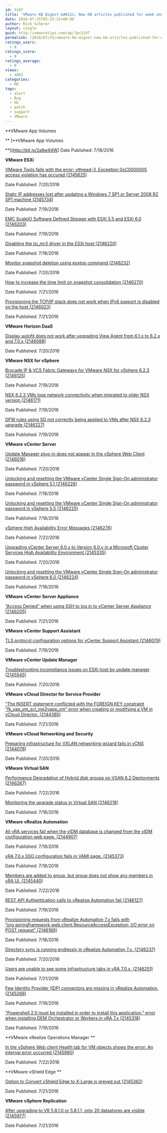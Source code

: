 ```yaml
---
id: 3107
title: 'VMware KB Digest &#8211; New KB articles published for week ending 07/23/16'
date: 2016-07-25T05:25:51+00:00
author: Rick Scherer
layout: single
guid: http://vmwaretips.com/wp/?p=3107
permalink: /2016/07/25/vmware-kb-digest-new-kb-articles-published-for-week-ending-072316/
ratings_users:
  - 0
ratings_score:
  - 0
ratings_average:
  - 0
views:
  - 1663
categories:
  - KB
tags:
  - alert
  - Bug
  - kb
  - patch
  - support
  - VMware
---
```

**VMware App Volumes
  
** [**VMware App Volumes
  
**](http://bit.ly/2a8w94W) Date Published: 7/18/2016

**VMware ESXi**
  
[VMware Tools fails with the error: vthread-3, Exception 0xC0000005 access violation has occured (2145625)](http://bit.ly/2a7zcH2)
  
Date Published: 7/20/2016
  
[Static IP addresses lost after updating a Windows 7 SP1 or Server 2008 R2 SP1 machine (2145734)](http://bit.ly/2a8vX5L)
  
Date Published: 7/19/2016
  
[EMC ScaleIO Software Defined Storage with ESXi 5.5 and ESXi 6.0 (2146203)](http://bit.ly/2a7zbCY)
  
Date Published: 7/19/2016
  
[Disabling the lsi_mr3 driver in the ESXi host (2146220)](http://bit.ly/2a8vZdx)
  
Date Published: 7/18/2016
  
[Monitor snapshot deletion using esxtop command (2146232)](http://bit.ly/2a7zFcr)
  
Date Published: 7/20/2016
  
[How to increase the time limit on snapshot consolidation (2146270)](http://bit.ly/2a8vFeZ)
  
Date Published: 7/21/2016
  
[Provisioning the TCP/IP stack does not work when IPv6 support is disabled on the host (2146023)](http://bit.ly/2a7zAFH)
  
Date Published: 7/21/2016

<!--more-->

**VMware Horizon DaaS**
  
[Display autofit does not work after upgrading View Agent from 6.1.x to 6.2.x and 7.0.x (2146088)](http://bit.ly/2a8vCjl)
  
Date Published: 7/20/2016

**VMware NSX for vSphere**
  
[Brocade IP & VCS Fabric Gateways for VMware NSX for vSphere 6.2.3 (2146125)](http://bit.ly/2a7ztKj)
  
Date Published: 7/19/2016
  
[NSX 6.2.3 VMs lose network connectivity when migrated to older NSX version (2146171)](http://bit.ly/2a8w7dc)
  
Date Published: 7/19/2016
  
[DFW rules using SG not correctly being applied to VMs after NSX 6.2.3 upgrade (2146227)](http://bit.ly/2a7zTAp)
  
Date Published: 7/19/2016

**VMware vCenter Server**
  
[Update Manager plug-in does not appear in the vSphere Web Client (2146016)](http://bit.ly/2a8vEYl)
  
Date Published: 7/20/2016
  
[Unlocking and resetting the VMware vCenter Single Sign-On administrator password in vSphere 5.1 (2146226)](http://bit.ly/2a7zhdS)
  
Date Published: 7/18/2016
  
[Unlocking and resetting the VMware vCenter Single Sign-On administrator password in vSphere 5.5 (2146225)](http://bit.ly/2a8vrof)
  
Date Published: 7/18/2016
  
[vSphere High Availability Error Messages (2146276)](http://bit.ly/2a7AcLA)
  
Date Published: 7/22/2016
  
[Upgrading vCenter Server 6.0.x to Version 6.0.y in a Microsoft Cluster Services High Availability Environment (2145335)](http://bit.ly/2a8vYGJ)
  
Date Published: 7/20/2016
  
[Unlocking and resetting the VMware vCenter Single Sign-On administrator password in vSphere 6.0 (2146224)](http://bit.ly/2a7z3DN)
  
Date Published: 7/18/2016

**VMware vCenter Server Appliance** 
  
[“Access Denied” when using SSH to log in to vCenter Server Appliance (2146205)](http://bit.ly/2a8vXCu)
  
Date Published: 7/21/2016

**VMware vCenter Support Assistant** 
  
[TLS protocol configuration options for vCenter Support Assistant (2146079)](http://bit.ly/2a7AjXd)
  
Date Published: 7/19/2016

**VMware vCenter Update Manager** 
  
[Troubleshooting incompliance issues on ESXi host by update manager (2145545)](http://bit.ly/2a8vJvk)
  
Date Published: 7/20/2016

**VMware vCloud Director for Service Provider** 
  
[“The INSERT statement conflicted with the FOREIGN KEY constraint “fk\_vap\_vm\_scl\_me2vapp_vm” error when creating or modifying a VM in vCloud Director. (2144385)](http://bit.ly/2a7AiT9)
  
Date Published: 7/21/2016

**VMware vCloud Networking and Security**
  
[Preparing infrastructure for VXLAN networking wizard fails in vCNS (2144078)](http://bit.ly/2a8vyQL)
  
Date Published: 7/20/2016

**VMware Virtual SAN**
  
[Performance Degradation of Hybrid disk groups on VSAN 6.2 Deployments (2146267)](http://bit.ly/2a7zHRo)
  
Date Published: 7/22/2016
  
[Monitoring the upgrade status in Virtual SAN (2146218)](http://bit.ly/2a8vQGZ)
  
Date Published: 7/18/2016

**VMware vRealize Automation**
  
[All vRA services fail when the vIDM database is changed from the vIDM configuration web page. (2144907)](http://bit.ly/2a7zRs5)
  
Date Published: 7/19/2016
  
[vRA 7.0.x SSO configuration fails in VAMI page. (2145373)](http://bit.ly/2a8vWhU)
  
Date Published: 7/18/2016
  
[Members are added to group, but group does not show any members in vRA UI. (2145440)](http://bit.ly/2a7zSw9)
  
Date Published: 7/22/2016
  
[REST API Authentication calls to vRealize Automation fail (2146127)](http://bit.ly/2a8vy3d)
  
Date Published: 7/19/2016
  
[Provisioning requests from vRealize Automation 7.x fails with “org.springframework.web.client.ResourceAccessException: I/O error on POST request” (2146169)](http://bit.ly/2a7zcXy)
  
Date Published: 7/18/2016
  
[Directory sync is running endlessly in vRealize Automation 7.x. (2146237)](http://bit.ly/2a8vUqe)
  
Date Published: 7/20/2016
  
[Users are unable to see some infrastructure tabs in vRA 7.0.x. (2146251)](http://bit.ly/2a7zgqo)
  
Date Published: 7/21/2016
  
[Few Identity Provider (IDP) connectors are missing in vRealize Automation. (2145268)](http://bit.ly/2a8w9ls)
  
Date Published: 7/19/2016
  
[“Powershell 2.0 must be installed in order to install this application.” error when installing DEM Orchestrator or Workers in vRA 7.x (2145318)](http://bit.ly/2a7zGx1)
  
Date Published: 7/19/2016

**VMware vRealize Operations Manager **
  
[In the vSphere Web client Health tab for VM objects shows the error: An internal error occurred (2145960)](http://bit.ly/2a8vPTr)
  
Date Published: 7/22/2016

**VMware vShield Edge **
  
[Option to Convert vShield Edge to X-Large is greyed out (2145362)](http://bit.ly/2a7zAWd)
  
Date Published: 7/21/2016

**VMware vSphere Replication**
  
[After upgrading to VR 5.8.1.0 or 5.8.1.1, only 20 datastores are visible (2145977)](http://bit.ly/2a8vqk0)
  
Date Published: 7/21/2016